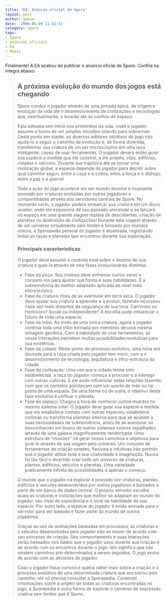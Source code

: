```yaml
---
title: 'EA: Anúncio oficial de Spore'
layout: post
author: gaboo
date: '2006-05-09 11:41:51'
category: Spore
tags:
- Spore
- anúncios oficiais
- EA
- Maxis
---
```


Finalmente! A EA acabou de publicar o anúncio oficial de Spore. Confira na íntegra abaixo:

> ## A próxima evolução do mundo dos jogos está chegando
>
> Spore conduz o jogador através de uma jornada épica, da origem e evolução da vida até o desenvolvimento de civilizações e tecnologias que, eventualmente, o levarão até os confins do espaço.
>
> Esta odisséia tem início nos primórdios da vida, onde o jogador assume a forma de um simples micróbio lutando para sobreviver. Deste ponto em diante, os diversos editores intuitivos do jogo irão ajudá-lo a seguir o caminho da evolução e, de forma divertida, transformar sua criatura de um ser microscópico em uma raça inteligente, capaz de usar ferramentas. O jogador deverá então guiar sua espécie à medida que ela constrói, e ele projeta, vilas, edifícios, cidades e veículos. Durante sua trajetória até se tornar uma civilização global, a espécie depende do jogador para decidir sobre qual caminho seguir, entre a caça e a coleta, entre a força e o diálogo, entre a paz e a guerra!
>
> Toda a ação do jogo acontece em um mundo enorme e ricamente povoado por criaturas evoluídas por outros jogadores e compartilhadas através dos servidores centrais de Spore. No momento certo, o jogador poderá embarcar sua criatura em um disco voador, onde ela esquecerá de seu passado unicelular e se lançará no espaço em uma grande viagem repleta de descobertas, criação de planetas ou destruição de civilizações! Durante esta viagem através de um universo virtualmente sem limites e formado por mundos únicos, a Sporepedia pessoal do jogador é atualizada, registrando todas as raças e planetas que encontrou durante sua exploração.
>
> ### Principais características
>
> O jogador deve assumir o controle total sobre o destino de sua criatura e guiá-la através de seis fases evolucionárias distintas:
>
> - Fase da poça: Sua criatura deve enfrentar outros seres e consumi-los para ajustar sua forma e suas habilidades. É a sobrevivência do melhor adaptado aplicada ao nível mais microscópico.
> - Fase da criatura: Hora de se aventurar em terra seca. O jogador deve ajudar sua criatura a aprender e a evoluir, fazendo incursões cada vez mais distantes da segurança de sua toca. Carnívoro ou Herbívoro? Social ou Independente? A escolha pode influenciar o futuro de toda uma espécie.
> - Fase da tribo: Ao invés de uma única criatura, agora o jogador controla toda uma tribo formada por membros de uma mesma linhagem genética. Com a habilidade de usar ferramentas, as novas interações permitem muitas possibilidades evolutivas para sua existência.
> - Fase da cidade: Neste ponto do processo evolutivo, uma nova era dourada para a raça criada pelo jogador tem início, com a o desenvolvimento de tecnologia, arquitetura e infra-estrutura da cidade.
> - Fase da civilização: Uma vez que a cidade tenha sido estabelecida, a raça do jogador começa a procurar e a interagir com outras culturas. E ele pode influenciar estas relações fazendo com que os contatos aconteçam com um aperto de mão ou na ponta de uma espada. De uma forma ou de outra, o objetivo desta fase evolutiva é unificar o planeta.
> - Fase do espaço: Chegou a hora de conhecer outros mundos no mesmo sistema solar. O jogador deve guiar sua espécie à medida que ela estabelece contato com outras espécies, estabelece colônias ou transforma planetas inteiros para que se ajustem à suas necessidades de sobrevivência, antes de se aventurar no desconhecido em busca de outros sistemas solares espalhados através de uma galáxia magnificamente renderizada. Uma estrutura de “missões” irá gerar novos caminhos e objetivos para guiá-lo através de sua viagem pelo universo.
> Um conjunto de ferramentas de criação simples, flexíveis e intuitivas irão permitir que o jogador utilize toda a sua criatividade e imaginação. Nunca foi tão fácil e divertido criar todo um universo de criaturas, plantas, edifícios, veículos e planetas. Uma variedade praticamente infinita de possibilidades é apenas o começo.
>
> O mundo que o jogador irá explorar é povoado por criaturas, plantas, edifícios e veículos desenvolvidos por outros jogadores e baixados a partir de um banco de dados central. O próprio servidor escolhe quais as criaturas e civilizações que melhor se adaptam ao mundo do jogador, seu nível de experiência e o nível de habilidade de sua espécie. Por outro lado, a espécie do jogador é então enviada para o servidor para ser baixada e fazer parte do mundo de outros jogadores.
>
> Graças ao uso de animações baseadas em processos, as criaturas e o veículos desenvolvidos pelo jogador irão se mover de acordo com seu processo de criação. Seu comportamento e suas interações serão baseados nos dados que o jogador usou durante sua criação e de acordo com os encontros durante o jogo. Isto significa que não existem caminhos pré-determinados a serem seguidos. O jogo evolui de acordo com as decisões do jogador.
>
> Caso o jogador fique curioso e queira saber mais sobre a criação e o processo evolutivo de uma determinada criatura que encontrou pelo caminho, ele só precisa consultar a Sporepedia. Contendo informações sobre a origem de todas as criaturas encontradas no jogo, a Sporepedia é outra forma de explorar o universo de expressão criativa sem limites que é Spore.